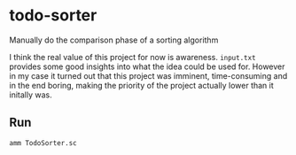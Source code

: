 # todo-sorter

Manually do the comparison phase of a sorting algorithm

I think the real value of this project for now is awareness. `input.txt` provides some good insights into what the idea could be used for. However in my case it turned out that this project was imminent, time-consuming and in the end boring, making the priority of the project actually lower than it initally was.

## Run
```sh
amm TodoSorter.sc
```
